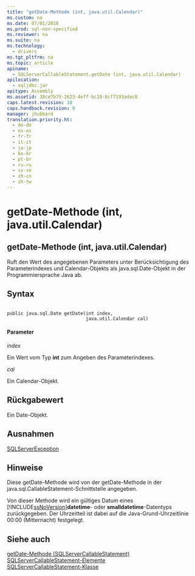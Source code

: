 ```yaml
---
title: "getDate-Methode (int, java.util.Calendar)"
ms.custom: na
ms.date: 07/01/2016
ms.prod: sql-non-specified
ms.reviewer: na
ms.suite: na
ms.technology: 
  - drivers
ms.tgt_pltfrm: na
ms.topic: article
apiname: 
  - SQLServerCallableStatement.getDate (int, java.util.Calendar)
apilocation: 
  - sqljdbc.jar
apitype: Assembly
ms.assetid: 38ce7b75-2623-4eff-bc18-8cf7193adec8
caps.latest.revision: 10
caps.handback.revision: 9
manager: jhubbard
translation.priority.ht: 
  - de-de
  - es-es
  - fr-fr
  - it-it
  - ja-jp
  - ko-kr
  - pt-br
  - ru-ru
  - sv-se
  - zh-cn
  - zh-tw
---
```

# getDate-Methode (int, java.util.Calendar)
    
## getDate\-Methode \(int, java.util.Calendar\)  
 Ruft den Wert des angegebenen Parameters unter Berücksichtigung des Parameterindexes und Calendar\-Objekts als java.sql.Date\-Objekt in der Programmiersprache Java ab.  
  
## Syntax  
  
```  
  
public java.sql.Date getDate(int index,  
                             java.util.Calendar cal)  
```  
  
#### Parameter  
 *index*  
  
 Ein Wert vom Typ **int** zum Angeben des Parameterindexes.  
  
 *cal*  
  
 Ein Calendar\-Objekt.  
  
## Rückgabewert  
 Ein Date\-Objekt.  
  
## Ausnahmen  
 [SQLServerException](../content/SQLServerException-Class.md)  
  
## Hinweise  
 Diese getDate\-Methode wird von der getDate\-Methode in der java.sql.CallableStatement\-Schnittstelle angegeben.  
  
 Von dieser Methode wird ein gültiges Datum eines [!INCLUDE[ssNoVersion](../content/includes/ssNoVersion_md.md)]**datetime**\- oder **smalldatetime**\-Datentyps zurückgegeben. Der Uhrzeitteil ist dabei auf die Java\-Grund\-Uhrzeitlinie 00:00 \(Mitternacht\) festgelegt.  
  
## Siehe auch  
 [getDate-Methode &#40;SQLServerCallableStatement&#41;](../content/getDate-Method--SQLServerCallableStatement-.md)   
 [SQLServerCallableStatement-Elemente](../content/SQLServerCallableStatement-Members.md)   
 [SQLServerCallableStatement-Klasse](../content/SQLServerCallableStatement-Class.md)  
  
  